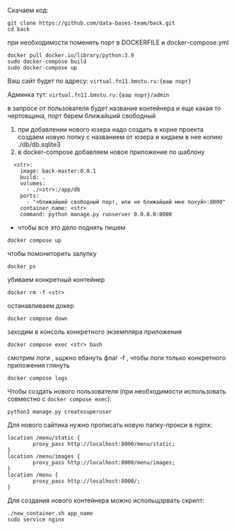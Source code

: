 Скачаем код:
```
git clone https://github.com/data-bases-team/back.git
cd back
```



при необходимости поменять порт в DOCKERFILE и docker-compose.yml

```
docker pull docker.io/library/python:3.9   
sudo docker-compose build
sudo docker-compose up
```

Ваш сайт будет по адресу:
`virtual.fn11.bmstu.ru:{ваш порт}`

Админка тут: 
`virtual.fn11.bmstu.ru:{ваш порт}/admin`


в запросе от пользователя будет название контейнера и еще какая то чертовщина, порт берем ближайший свободный
1. при добавлении нового юзера надо создать в корне проекта создаем новую попку с названием от юзера <str> и кидаем в нее копию ./db/db.sqlite3
2. в docker-compose добавляем новое приложение по шаблону
```
  <str>:
    image: back-master:0.0.1
    build: .
    volumes:
      - ./<str>:/app/db
    ports:
      - "<ближайший свободный порт, или не ближайший мне похуй>:8000"
    container_name: <str>
    command: python manage.py runserver 0.0.0.0:8000
```

- чтобы все это дело поднять пишем 
```
docker compose up
```
чтобы помониторить залупку
```
docker ps
```
убиваем конкретный контейнер
```
docker rm -f <str>
```
останавливаем докер
```
docker compose down
```

заходим в консоль конкретного экземпляра приложения
```
docker compose exec <str> bash
```

смотрим логи , ьщжно ебануть флаг -f <str>, чтобы логи только конкретного приложения глянуть
```
docker compose logs
```

Чтобы создать нового пользователя (при необходимости использовать совместно с `docker compose exec`):
```
python3 manage.py createsuperuser
```

Для нового сайтика нужно прописать новую папку-прокси в nginx:
```
location /menu/static {
        proxy_pass http://localhost:8000/menu/static;
}
location /menu/images {
        proxy_pass http://localhost:8000/menu/images;
}
location /menu {
        proxy_pass http://localhost:8000/;
}
``` 

Для создания нового контейнера можно испольщзрвать скрипт:
```
./new_container.sh app_name
sudo service nginx 
```